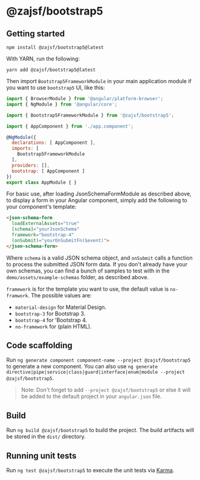 # @zajsf/bootstrap5

## Getting started

```shell
npm install @zajsf/bootstrap5@latest
```

With YARN, run the following:

```shell
yarn add @zajsf/bootstrap5@latest
```

Then import `Bootstrap5FrameworkModule` in your main application module if you want to use `bootstrap5` UI, like this:

```javascript
import { BrowserModule } from '@angular/platform-browser';
import { NgModule } from '@angular/core';

import { Bootstrap5FrameworkModule } from '@zajsf/bootstrap5';

import { AppComponent } from './app.component';

@NgModule({
  declarations: [ AppComponent ],
  imports: [
    Bootstrap5FrameworkModule
  ],
  providers: [],
  bootstrap: [ AppComponent ]
})
export class AppModule { }
```

For basic use, after loading JsonSchemaFormModule as described above, to display a form in your Angular component, simply add the following to your component's template:

```html
<json-schema-form
  loadExternalAssets="true"
  [schema]="yourJsonSchema"
  framework="bootstrap-4"
  (onSubmit)="yourOnSubmitFn($event)">
</json-schema-form>
```

Where `schema` is a valid JSON schema object, and `onSubmit` calls a function to process the submitted JSON form data. If you don't already have your own schemas, you can find a bunch of samples to test with in the `demo/assets/example-schemas` folder, as described above.

`framework` is for the template you want to use, the default value is `no-framwork`. The possible values are:

* `material-design` for  Material Design.
* `bootstrap-3` for Bootstrap 3.
* `bootstrap-4` for 'Bootstrap 4.
* `no-framework` for (plain HTML).

## Code scaffolding

Run `ng generate component component-name --project @zajsf/bootstrap5` to generate a new component. You can also use `ng generate directive|pipe|service|class|guard|interface|enum|module --project @zajsf/bootstrap5`.
> Note: Don't forget to add `--project @zajsf/bootstrap5` or else it will be added to the default project in your `angular.json` file.

## Build

Run `ng build @zajsf/bootstrap5` to build the project. The build artifacts will be stored in the `dist/` directory.

## Running unit tests

Run `ng test @zajsf/bootstrap5` to execute the unit tests via [Karma](https://karma-runner.github.io).

